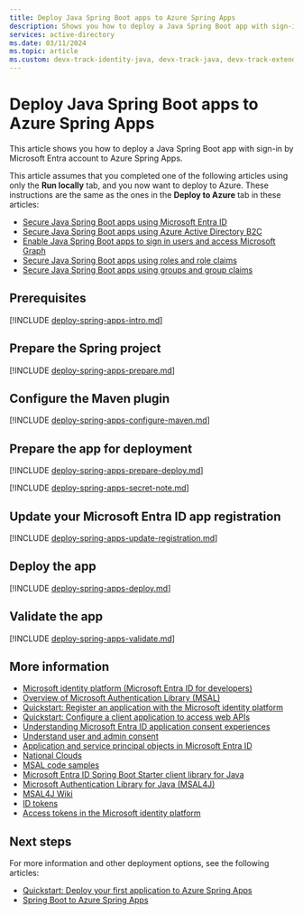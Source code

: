```yaml
---
title: Deploy Java Spring Boot apps to Azure Spring Apps
description: Shows you how to deploy a Java Spring Boot app with sign-in by Microsoft Entra account to Azure Spring Apps.
services: active-directory
ms.date: 03/11/2024
ms.topic: article
ms.custom: devx-track-identity-java, devx-track-java, devx-track-extended-java
---
```


# Deploy Java Spring Boot apps to Azure Spring Apps

This article shows you how to deploy a Java Spring Boot app with sign-in by Microsoft Entra account to Azure Spring Apps.

This article assumes that you completed one of the following articles using only the **Run locally** tab, and you now want to deploy to Azure. These instructions are the same as the ones in the **Deploy to Azure** tab in these articles:

- [Secure Java Spring Boot apps using Microsoft Entra ID](enable-spring-boot-webapp-authentication-entra-id.md)
- [Secure Java Spring Boot apps using Azure Active Directory B2C](enable-spring-boot-webapp-authentication-azure-ad-b2c.md)
- [Enable Java Spring Boot apps to sign in users and access Microsoft Graph](enable-spring-boot-webapp-authorization-entra-id.md)
- [Secure Java Spring Boot apps using roles and role claims   ](enable-spring-boot-webapp-authorization-role-entra-id.md)
- [Secure Java Spring Boot apps using groups and group claims](enable-spring-boot-webapp-authorization-group-entra-id.md)

## Prerequisites

[!INCLUDE [deploy-spring-apps-intro.md](includes/deploy-spring-apps-intro.md)]

## Prepare the Spring project

[!INCLUDE [deploy-spring-apps-prepare.md](includes/deploy-spring-apps-prepare.md)]

## Configure the Maven plugin

[!INCLUDE [deploy-spring-apps-configure-maven.md](includes/deploy-spring-apps-configure-maven.md)]

## Prepare the app for deployment

[!INCLUDE [deploy-spring-apps-prepare-deploy.md](includes/deploy-spring-apps-prepare-deploy.md)]

[!INCLUDE [deploy-spring-apps-secret-note.md](includes/deploy-spring-apps-secret-note.md)]

## Update your Microsoft Entra ID app registration

[!INCLUDE [deploy-spring-apps-update-registration.md](includes/deploy-spring-apps-update-registration.md)]

## Deploy the app

[!INCLUDE [deploy-spring-apps-deploy.md](includes/deploy-spring-apps-deploy.md)]

## Validate the app

[!INCLUDE [deploy-spring-apps-validate.md](includes/deploy-spring-apps-validate.md)]

## More information

- [Microsoft identity platform (Microsoft Entra ID for developers)](/entra/identity-platform/)
- [Overview of Microsoft Authentication Library (MSAL)](/entra/identity-platform/msal-overview)
- [Quickstart: Register an application with the Microsoft identity platform](/entra/identity-platform/quickstart-register-app)
- [Quickstart: Configure a client application to access web APIs](/entra/identity-platform/quickstart-configure-app-access-web-apis)
- [Understanding Microsoft Entra ID application consent experiences](/entra/identity-platform/application-consent-experience)
- [Understand user and admin consent](/entra/identity-platform/howto-convert-app-to-be-multi-tenant#understand-user-and-admin-consent-and-make-appropriate-code-changes)
- [Application and service principal objects in Microsoft Entra ID](/entra/identity-platform/app-objects-and-service-principals)
- [National Clouds](/entra/identity-platform/authentication-national-cloud#app-registration-endpoints)
- [MSAL code samples](/entra/identity-platform/sample-v2-code?tabs=framework#java)
- [Microsoft Entra ID Spring Boot Starter client library for Java](https://github.com/Azure/azure-sdk-for-java/tree/main/sdk/spring/spring-cloud-azure-starter-active-directory)
- [Microsoft Authentication Library for Java (MSAL4J)](https://github.com/AzureAD/microsoft-authentication-library-for-java)
- [MSAL4J Wiki](https://github.com/AzureAD/microsoft-authentication-library-for-java/wiki)
- [ID tokens](/entra/identity-platform/id-tokens)
- [Access tokens in the Microsoft identity platform](/entra/identity-platform/access-tokens)

## Next steps

For more information and other deployment options, see the following articles:

- [Quickstart: Deploy your first application to Azure Spring Apps](/azure/spring-apps/enterprise/quickstart?tabs=Azure-portal%2CAzure-portal-maven-plugin-ent%2CConsumption-workload&pivots=sc-enterprise)
- [Spring Boot to Azure Spring Apps](../migration/migrate-spring-boot-to-azure-spring-apps.md)
